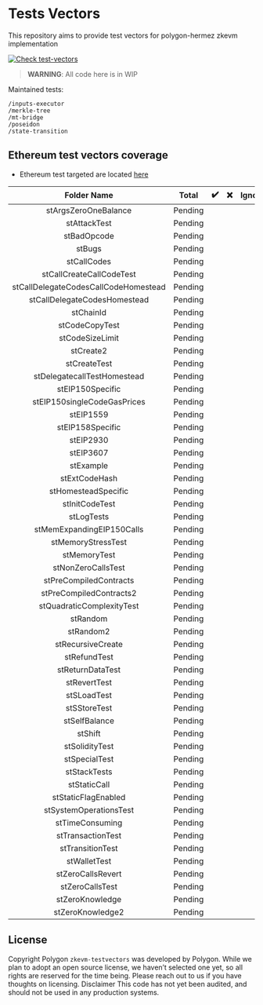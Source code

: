 # Tests Vectors
This repository aims to provide test vectors for polygon-hermez zkevm implementation

[![Check test-vectors](https://github.com/0xPolygonHermez/zkevm-testvectors/actions/workflows/main.yaml/badge.svg)](https://github.com/0xPolygonHermez/zkevm-testvectors/actions/workflows/main.yaml)

> **WARNING**: All code here is in WIP

Maintained tests:

```
/inputs-executor
/merkle-tree
/mt-bridge
/poseidon
/state-transition
```

## Ethereum test vectors coverage
- Ethereum test targeted are located [here](https://github.com/ethereum/tests/tree/develop/BlockchainTests/GeneralStateTests)

|             Folder Name              |  Total  | :heavy_check_mark: | :x: | Ignored | Coverage |
|:------------------------------------:|:-------:|:------------------:|:---:|:-------:|:--------:|
|         stArgsZeroOneBalance         | Pending |                    |     |         |          |
|             stAttackTest             | Pending |                    |     |         |          |
|             stBadOpcode              | Pending |                    |     |         |          |
|                stBugs                | Pending |                    |     |         |          |
|             stCallCodes              | Pending |                    |     |         |          |
|       stCallCreateCallCodeTest       | Pending |                    |     |         |          |
| stCallDelegateCodesCallCodeHomestead | Pending |                    |     |         |          |
|     stCallDelegateCodesHomestead     | Pending |                    |     |         |          |
|              stChainId               | Pending |                    |     |         |          |
|            stCodeCopyTest            | Pending |                    |     |         |          |
|           stCodeSizeLimit            | Pending |                    |     |         |          |
|              stCreate2               | Pending |                    |     |         |          |
|             stCreateTest             | Pending |                    |     |         |          |
|     stDelegatecallTestHomestead      | Pending |                    |     |         |          |
|           stEIP150Specific           | Pending |                    |     |         |          |
|     stEIP150singleCodeGasPrices      | Pending |                    |     |         |          |
|              stEIP1559               | Pending |                    |     |         |          |
|           stEIP158Specific           | Pending |                    |     |         |          |
|              stEIP2930               | Pending |                    |     |         |          |
|              stEIP3607               | Pending |                    |     |         |          |
|              stExample               | Pending |                    |     |         |          |
|            stExtCodeHash             | Pending |                    |     |         |          |
|         stHomesteadSpecific          | Pending |                    |     |         |          |
|            stInitCodeTest            | Pending |                    |     |         |          |
|              stLogTests              | Pending |                    |     |         |          |
|      stMemExpandingEIP150Calls       | Pending |                    |     |         |          |
|          stMemoryStressTest          | Pending |                    |     |         |          |
|             stMemoryTest             | Pending |                    |     |         |          |
|          stNonZeroCallsTest          | Pending |                    |     |         |          |
|        stPreCompiledContracts        | Pending |                    |     |         |          |
|       stPreCompiledContracts2        | Pending |                    |     |         |          |
|      stQuadraticComplexityTest       | Pending |                    |     |         |          |
|               stRandom               | Pending |                    |     |         |          |
|              stRandom2               | Pending |                    |     |         |          |
|          stRecursiveCreate           | Pending |                    |     |         |          |
|             stRefundTest             | Pending |                    |     |         |          |
|           stReturnDataTest           | Pending |                    |     |         |          |
|             stRevertTest             | Pending |                    |     |         |          |
|             stSLoadTest              | Pending |                    |     |         |          |
|             stSStoreTest             | Pending |                    |     |         |          |
|            stSelfBalance             | Pending |                    |     |         |          |
|               stShift                | Pending |                    |     |         |          |
|            stSolidityTest            | Pending |                    |     |         |          |
|            stSpecialTest             | Pending |                    |     |         |          |
|             stStackTests             | Pending |                    |     |         |          |
|             stStaticCall             | Pending |                    |     |         |          |
|         stStaticFlagEnabled          | Pending |                    |     |         |          |
|        stSystemOperationsTest        | Pending |                    |     |         |          |
|           stTimeConsuming            | Pending |                    |     |         |          |
|          stTransactionTest           | Pending |                    |     |         |          |
|           stTransitionTest           | Pending |                    |     |         |          |
|             stWalletTest             | Pending |                    |     |         |          |
|          stZeroCallsRevert           | Pending |                    |     |         |          |
|           stZeroCallsTest            | Pending |                    |     |         |          |
|           stZeroKnowledge            | Pending |                    |     |         |          |
|           stZeroKnowledge2           | Pending |                    |     |         |          |

## License
Copyright
Polygon `zkevm-testvectors` was developed by Polygon. While we plan to adopt an open source license, we haven’t selected one yet, so all rights are reserved for the time being. Please reach out to us if you have thoughts on licensing.
Disclaimer
This code has not yet been audited, and should not be used in any production systems.